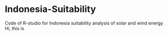 # Indonesia-Suitability
Code of R-studio for Indonesia suitability analysis of solar and wind energy
Hi, this is 
